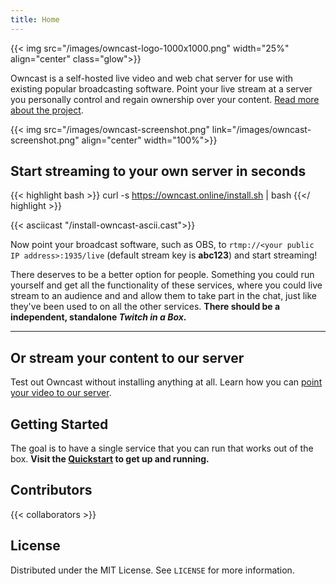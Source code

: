 ```yaml
---
title: Home
---
```


{{< img src="/images/owncast-logo-1000x1000.png" width="25%" align="center" class="glow">}}

Owncast is a self-hosted live video and web chat server for use with existing popular broadcasting software.  Point your live stream at a server you personally control and regain ownership over your content.  [Read more about the project](/about).

{{< img src="/images/owncast-screenshot.png" link="/images/owncast-screenshot.png" align="center" width="100%">}}

## Start streaming to your own server in seconds

{{< highlight bash >}}
curl -s https://owncast.online/install.sh | bash
{{</ highlight >}}

{{< asciicast "/install-owncast-ascii.cast">}}

Now point your broadcast software, such as OBS, to `rtmp://<your public IP address>:1935/live` (default stream key is **abc123**) and start streaming!

There deserves to be a better option for people. Something you could run yourself and get all the functionality of these services, where you could live stream to an audience and and allow them to take part in the chat, just like they've been used to on all the other services.  **There should be a independent, standalone _Twitch in a Box_.**

---

## Or stream your content to our server

Test out Owncast without installing anything at all.  Learn how you can [point your video to our server](/demo).


## Getting Started

The goal is to have a single service that you can run that works out of the box. **Visit the [Quickstart](/docs/quickstart/) to get up and running.**

## Contributors

{{< collaborators >}}

<!-- LICENSE -->
## License

Distributed under the MIT License. See `LICENSE` for more information.
